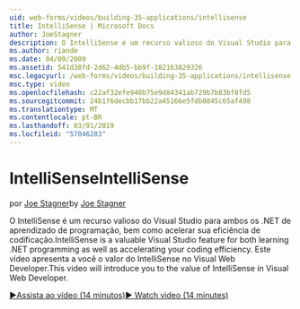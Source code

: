 ```yaml
---
uid: web-forms/videos/building-35-applications/intellisense
title: IntelliSense | Microsoft Docs
author: JoeStagner
description: O IntelliSense é um recurso valioso do Visual Studio para ambos os .NET de aprendizado de programação, bem como acelerar sua eficiência de codificação. Este vídeo apresenta...
ms.author: riande
ms.date: 04/09/2009
ms.assetid: 541d38fd-2d62-4db5-bb9f-182163829326
msc.legacyurl: /web-forms/videos/building-35-applications/intellisense
msc.type: video
ms.openlocfilehash: c22af32efe940b75e9d84341ab729b7b83bf8fd5
ms.sourcegitcommit: 24b1f6decbb17bb22a45166e5fdb0845c65af498
ms.translationtype: MT
ms.contentlocale: pt-BR
ms.lasthandoff: 03/01/2019
ms.locfileid: "57046283"
---
```

<a name="intellisense"></a><span data-ttu-id="14a1e-104">IntelliSense</span><span class="sxs-lookup"><span data-stu-id="14a1e-104">IntelliSense</span></span>
====================
<span data-ttu-id="14a1e-105">por [Joe Stagner](https://github.com/JoeStagner)</span><span class="sxs-lookup"><span data-stu-id="14a1e-105">by [Joe Stagner](https://github.com/JoeStagner)</span></span>

<span data-ttu-id="14a1e-106">O IntelliSense é um recurso valioso do Visual Studio para ambos os .NET de aprendizado de programação, bem como acelerar sua eficiência de codificação.</span><span class="sxs-lookup"><span data-stu-id="14a1e-106">IntelliSense is a valuable Visual Studio feature for both learning .NET programming as well as accelerating your coding efficiency.</span></span> <span data-ttu-id="14a1e-107">Este vídeo apresenta a você o valor do IntelliSense no Visual Web Developer.</span><span class="sxs-lookup"><span data-stu-id="14a1e-107">This video will introduce you to the value of IntelliSense in Visual Web Developer.</span></span>

[<span data-ttu-id="14a1e-108">&#9654;Assista ao vídeo (14 minutos)</span><span class="sxs-lookup"><span data-stu-id="14a1e-108">&#9654; Watch video (14 minutes)</span></span>](https://channel9.msdn.com/Blogs/ASP-NET-Site-Videos/intellisense)
